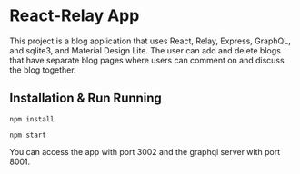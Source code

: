 # React-Relay App

This project is a blog application that uses React, Relay, Express, GraphQL, and sqlite3,
and Material Design Lite. The user can add and delete blogs that have separate blog pages
where users can comment on and discuss the blog together.

## Installation & Run Running

```
npm install
```

```
npm start
```

You can access the app with port 3002 and the graphql server with port 8001.
